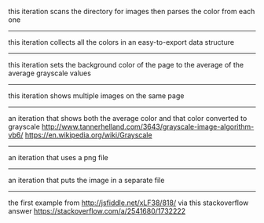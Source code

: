 this iteration scans the directory for images then parses the color from each one

---

this iteration collects all the colors in an easy-to-export data structure

---

this iteration sets the background color of the page to the average of the average grayscale values

---

this iteration shows multiple images on the same page

---

an iteration that shows both the average color and that color converted to grayscale
http://www.tannerhelland.com/3643/grayscale-image-algorithm-vb6/
https://en.wikipedia.org/wiki/Grayscale

---

an iteration that uses a png file

---

an iteration that puts the image in a separate file

---

the first example from http://jsfiddle.net/xLF38/818/ via this stackoverflow answer https://stackoverflow.com/a/2541680/1732222